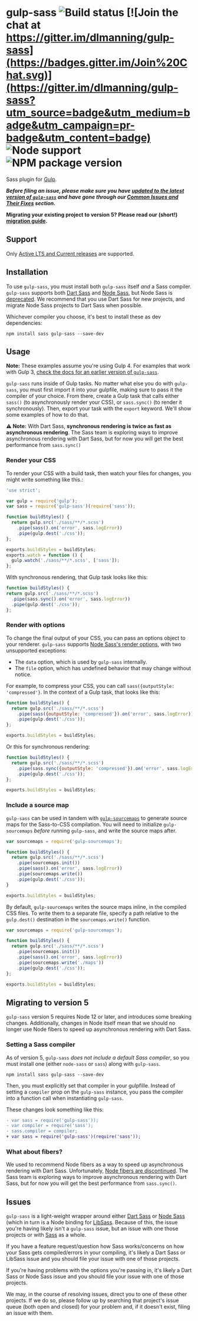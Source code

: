 # gulp-sass ![Build status](https://img.shields.io/travis/dlmanning/gulp-sass) [![Join the chat at https://gitter.im/dlmanning/gulp-sass](https://badges.gitter.im/Join%20Chat.svg)](https://gitter.im/dlmanning/gulp-sass?utm_source=badge&utm_medium=badge&utm_campaign=pr-badge&utm_content=badge) ![Node support](https://img.shields.io/node/v/gulp-sass) ![NPM package version](https://img.shields.io/npm/v/gulp-sass?label=npm%20version)

Sass plugin for [Gulp](https://github.com/gulpjs/gulp).

**_Before filing an issue, please make sure you have [updated to the latest version of `gulp-sass`](https://github.com/dlmanning/gulp-sass/wiki/Update-to-the-latest-Gulp-Sass) and have gone through our [Common Issues and Their Fixes](https://github.com/dlmanning/gulp-sass/wiki/Common-Issues-and-Their-Fixes) section._**

**Migrating your existing project to version 5? Please read our (short!) [migration guide](#migrating-to-version-5).**

## Support

Only [Active LTS and Current releases][1] are supported.

[1]: https://github.com/nodejs/Release#release-schedule

## Installation

To use `gulp-sass`, you must install both `gulp-sass` itself *and* a Sass compiler. `gulp-sass` supports both [Dart Sass][] and [Node Sass][], but Node Sass is [deprecated](https://sass-lang.com/blog/libsass-is-deprecated). We recommend that you use Dart Sass for new projects, and migrate Node Sass projects to Dart Sass when possible.

Whichever compiler you choose, it's best to install these as dev dependencies:

```
npm install sass gulp-sass --save-dev
```

## Usage

**Note:** These examples assume you're using Gulp 4. For examples that work with Gulp 3, [check the docs for an earlier version of `gulp-sass`](https://github.com/dlmanning/gulp-sass/tree/v4.1.1).

`gulp-sass` runs inside of Gulp tasks. No matter what else you do with `gulp-sass`, you must first import it into your gulpfile, making sure to pass it the compiler of your choice. From there, create a Gulp task that calls either `sass()` (to asynchronously render your CSS), or `sass.sync()` (to render it synchronously). Then, export your task with the `export` keyword. We'll show some examples of how to do that.

**⚠️ Note:** With Dart Sass, **synchronous rendering is twice as fast as asynchronous rendering**. The Sass team is exploring ways to improve asynchronous rendering with Dart Sass, but for now you will get the best performance from `sass.sync()`

### Render your CSS

To render your CSS with a build task, then watch your files for changes, you might write something like this.:

```javascript
'use strict';

var gulp = require('gulp');
var sass = require('gulp-sass')(require('sass'));

function buildStyles() {
  return gulp.src('./sass/**/*.scss')
    .pipe(sass().on('error', sass.logError))
    .pipe(gulp.dest('./css'));
};

exports.buildStyles = buildStyles;
exports.watch = function () {
  gulp.watch('./sass/**/*.scss', ['sass']);
};
```

With synchronous rendering, that Gulp task looks like this:

``` javascript
function buildStyles() {
return gulp.src('./sass/**/*.scss')
  .pipe(sass.sync().on('error', sass.logError))
  .pipe(gulp.dest('./css'));
};
```

### Render with options

To change the final output of your CSS, you can pass an options object to your renderer. `gulp-sass` supports [Node Sass's render options](https://github.com/sass/node-sass#options), with two unsupported exceptions:

- The `data` option, which is used by `gulp-sass` internally.
- The `file` option, which has undefined behavior that may change without notice.

For example, to compress your CSS, you can call `sass({outputStyle: 'compressed'}`. In the context of a Gulp task, that looks like this:

```javascript
function buildStyles() {
  return gulp.src('./sass/**/*.scss')
    .pipe(sass({outputStyle: 'compressed'}).on('error', sass.logError))
    .pipe(gulp.dest('./css'));
};

exports.buildStyles = buildStyles;
```

Or this for synchronous rendering:

```javascript
function buildStyles() {
  return gulp.src('./sass/**/*.scss')
    .pipe(sass.sync({outputStyle: 'compressed'}).on('error', sass.logError))
    .pipe(gulp.dest('./css'));
};

exports.buildStyles = buildStyles;
```

### Include a source map

`gulp-sass` can be used in tandem with [`gulp-sourcemaps`](https://github.com/floridoo/gulp-sourcemaps) to generate source maps for the Sass-to-CSS compilation. You will need to initialize `gulp-sourcemaps` _before_ running `gulp-sass`, and write the source maps after.

```javascript
var sourcemaps = require('gulp-sourcemaps');

function buildStyles() {
  return gulp.src('./sass/**/*.scss')
    .pipe(sourcemaps.init())
    .pipe(sass().on('error', sass.logError))
    .pipe(sourcemaps.write())
    .pipe(gulp.dest('./css'));
}

exports.buildStyles = buildStyles;
```

By default, `gulp-sourcemaps` writes the source maps inline, in the compiled CSS files. To write them to a separate file, specify a path relative to the `gulp.dest()` destination in the `sourcemaps.write()` function.

```javascript
var sourcemaps = require('gulp-sourcemaps');

function buildStyles() {
  return gulp.src('./sass/**/*.scss')
    .pipe(sourcemaps.init())
    .pipe(sass().on('error', sass.logError))
    .pipe(sourcemaps.write('./maps'))
    .pipe(gulp.dest('./css'));
};

exports.buildStyles = buildStyles;
```

<h2 id="migrating-to-version-5">Migrating to version 5</h2>

`gulp-sass` version 5 requires Node 12 or later, and introduces some breaking changes. Additionally, changes in Node itself mean that we should no longer use Node fibers to speed up asynchronous rendering with Dart Sass.

### Setting a Sass compiler

As of version 5, `gulp-sass` _does not include a default Sass compiler_, so you must install one (either `node-sass` or `sass`) along with `gulp-sass`.

```
npm install sass gulp-sass --save-dev
```

Then, you must explicitly set that compiler in your gulpfille. Instead of setting a `compiler` prop on the `gulp-sass` instance, you pass the compiler into a function call when instantiating `gulp-sass`.

These changes look something like this:

``` diff
- var sass = require('gulp-sass'));
- var compiler = require('sass');
- sass.compiler = compiler;
+ var sass = require('gulp-sass')(require('sass'));
```

### What about fibers?

We used to recommend Node fibers as a way to speed up asynchronous rendering with Dart Sass. Unfortunately, [Node fibers are discontinued](https://sass-lang.com/blog/node-fibers-discontinued). The Sass team is exploring ways to improve asynchronous rendering with Dart Sass, but for now you will get the best performance from `sass.sync()`.

## Issues

`gulp-sass` is a light-weight wrapper around either [Dart Sass][] or [Node Sass][] (which in turn is a Node binding for [LibSass][]. Because of this, the issue you're having likely isn't a `gulp-sass` issue, but an issue with one those projects or with [Sass][] as a whole.

If you have a feature request/question how Sass works/concerns on how your Sass gets compiled/errors in your compiling, it's likely a Dart Sass or LibSass issue and you should file your issue with one of those projects.

If you're having problems with the options you're passing in, it's likely a Dart Sass or Node Sass issue and you should file your issue with one of those projects.

We may, in the course of resolving issues, direct you to one of these other projects. If we do so, please follow up by searching that project's issue queue (both open and closed) for your problem and, if it doesn't exist, filing an issue with them.

[Dart Sass]: http://sass-lang.com/dart-sass
[LibSass]: https://sass-lang.com/libsass
[Node Sass]: https://github.com/sass/node-sass
[Sass]: https://sass-lang.com